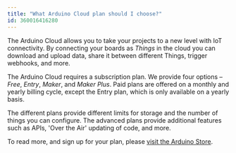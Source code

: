 ```yaml
---
title: "What Arduino Cloud plan should I choose?"
id: 360016416280
---
```


The Arduino Cloud allows you to take your projects to a new level with IoT connectivity. By connecting your boards as *Things* in the cloud you can download and upload data, share it between different Things, trigger webhooks, and more.

The Arduino Cloud requires a subscription plan. We provide four options – *Free*, *Entry*, *Maker*, and *Maker Plus*. Paid plans are offered on a monthly and yearly billing cycle, except the Entry plan, which is only available on a yearly basis.

The different plans provide different limits for storage and the number of things you can configure. The advanced plans provide additional features such as APIs, 'Over the Air' updating of code, and more.

To read more, and sign up for your plan, please [visit the Arduino Store](https://cloud.arduino.cc/plans).
